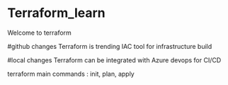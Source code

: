 # Terraform_learn

Welcome to terraform

#github changes
Terraform is trending IAC tool for infrastructure build

#local changes
Terraform can be integrated with Azure devops for CI/CD

terraform main commands : init, plan, apply

